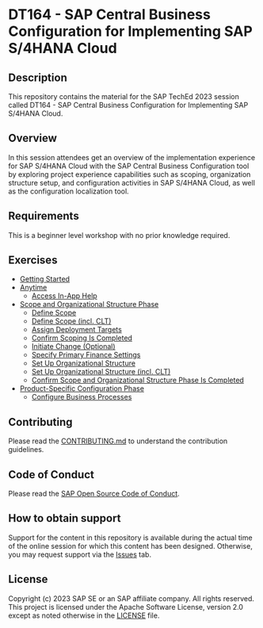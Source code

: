 # DT164 - SAP Central Business Configuration for Implementing SAP S/4HANA Cloud

## Description

This repository contains the material for the SAP TechEd 2023 session called DT164 - SAP Central Business Configuration for Implementing SAP S/4HANA Cloud.  

## Overview

In this session attendees get an overview of the implementation experience for SAP S/4HANA Cloud with the SAP Central Business Configuration tool by exploring project experience capabilities such as scoping, organization structure setup, and configuration activities in SAP S/4HANA Cloud, as well as the configuration localization tool.

## Requirements

This is a beginner level workshop with no prior knowledge required.

## Exercises

- [Getting Started](exercises/ex0/)
- [Anytime](exercises/ex1/)​
    - [Access In-App Help](exercises/ex1#exercise-11-sub-exercise-1-access-in-app-help)​
- [Scope and Organizational Structure Phase​](exercises/ex2/)
    - [Define Scope​](exercises/ex2#exercise-11-sub-exercise-2-description)
    - [Define Scope (incl. CLT)​](exercises/ex2#exercise-11-sub-exercise-2-description)
    - [Assign Deployment Targets​](exercises/ex2#exercise-11-sub-exercise-2-description)
    - [Confirm Scoping Is Completed](exercises/ex2#exercise-11-sub-exercise-2-description)​
    - [Initiate Change (Optional)​](exercises/ex2#exercise-11-sub-exercise-2-description)
    - [Specify Primary Finance Settings​](exercises/ex2#exercise-11-sub-exercise-2-description)
    - [Set Up Organizational Structure​](exercises/ex2#exercise-11-sub-exercise-2-description)
    - [Set Up Organizational Structure (incl. CLT)​](exercises/ex2#exercise-11-sub-exercise-2-description)
    - [Confirm Scope and Organizational Structure Phase Is Completed​](exercises/ex2#exercise-11-sub-exercise-2-description)
- [Product-Specific Configuration Phase​](exercises/ex3/)
    - [Configure Business Processes​](exercises/ex3#exercise-11-sub-exercise-3-description)

  
## Contributing
Please read the [CONTRIBUTING.md](./CONTRIBUTING.md) to understand the contribution guidelines.

## Code of Conduct
Please read the [SAP Open Source Code of Conduct](https://github.com/SAP-samples/.github/blob/main/CODE_OF_CONDUCT.md).

## How to obtain support

Support for the content in this repository is available during the actual time of the online session for which this content has been designed. Otherwise, you may request support via the [Issues](../../issues) tab.

## License
Copyright (c) 2023 SAP SE or an SAP affiliate company. All rights reserved. This project is licensed under the Apache Software License, version 2.0 except as noted otherwise in the [LICENSE](LICENSES/Apache-2.0.txt) file.
